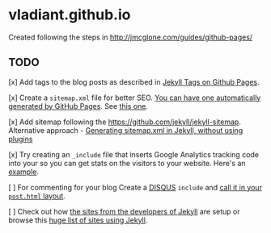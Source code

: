 # vladiant.github.io
Created following the steps in http://jmcglone.com/guides/github-pages/

## TODO
[x] Add tags to the blog posts as described in [Jekyll Tags on Github Pages](https://longqian.me/2017/02/09/github-jekyll-tag/).

[x] Create a `sitemap.xml` file for better SEO. [You can have one automatically generated by GitHub Pages](https://help.github.com/articles/sitemaps-for-github-pages). See [this one](https://github.com/jmcglone/jmcglone.github.io/blob/master/sitemap.xml).

[x] Add sitemap following the <https://github.com/jekyll/jekyll-sitemap>. Alternative approach - [Generating sitemap.xml in Jekyll, without using plugins](https://christianspecht.de/2015/04/16/generating-sitemap-xml-in-jekyll-without-using-plugins/)

[x] Try creating an `_include` file that inserts Google Analytics tracking code into your <head> so you can get stats on the visitors to your website. Here's an [example](https://github.com/jmcglone/jmcglone.github.io/blob/master/_includes/analytics.html).
  
[ ] For commenting for your blog Create a [DISQUS](https://github.com/jmcglone/jmcglone.github.io/blob/master/_includes/disqus.html) `include` and [call it in your `post.html` layout](https://github.com/jmcglone/jmcglone.github.io/blob/master/_layouts/post.html).

[ ] Check out how [the sites from the developers of Jekyll](http://jekyllrb.com/docs/sites/) are setup or browse this [huge list of sites using Jekyll](https://github.com/jekyll/jekyll/wiki/Sites).
